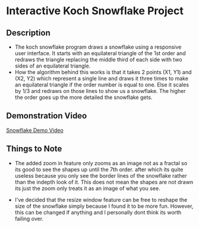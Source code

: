 # Interactive Koch Snowflake Project
## Description
* The koch snowflake program draws a snowflake using a responsive user interface. It starts with an equilateral triangle of the 1st order and redraws the triangle replacing the middle third of each side with two sides of an equilateral triangle.
* How the algorithm behind this works is that it takes 2 points (X1, Y1) and (X2, Y2) which represent a single line and draws it three times to make an equilateral triangle if the order number is equal to one. Else it scales by 1/3 and redraws on those lines to show us a snowflake. The higher the order goes up the more detailed the snowflake gets.

## Demonstration Video
[Snowflake Demo Video](Koch%20Snowflake%20-%20Made%20with%20Clipchamp.mp4)


## Things to Note
- The added zoom in feature only zooms as an image not as a fractal so its good to see the shapes up until the 7th order. after which its quite useless because you only see the border lines of the snowflake rather than the indepth look of it. This does not mean the shapes are not drawn its just the zoom only treats it as an image of what you see.
  
- I've decided that the resize window feature can be free to reshape the size of the snowflake simply because I found it to be more fun. However, this can be changed if anything and I personally dont think its worth failing over.